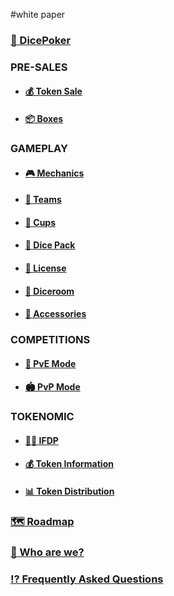 #white paper

### [🎲 DicePoker](/presentation.md)

### **PRE-SALES**

- #### [💰 Token Sale](/tokensell.md)

- #### [📦 Boxes](/box.md)

### **GAMEPLAY**

- #### [🎮 Mechanics](/gameplay.md)

- #### [💎 Teams](/diceteam.md)

- #### [🥃 Cups](/dicecup.md)

- #### [🎲 Dice Pack](/dicepack.md)

- #### [💎 License](/gamelicence.md)

- #### [🎰 Diceroom](/diceroom.md)

- #### [🧩 Accessories](/accessories.md)

### **COMPETITIONS**

- #### [🤜 PvE Mode](/dicerway.md)

- #### [🏟 PvP Mode](/pvpmode.md)

### **TOKENOMIC**

- #### [👮🏻 IFDP](/1oracle.md)

- #### [💰 Token Information](/1infotoken.md)

- #### [📊 Token Distribution](/1distributiontoken.md)

### [🗺 Roadmap](/1roadmap.md)

### [👥 Who are we?](/whoweare.md)

### [⁉️ Frequently Asked Questions](/faqs.md)
